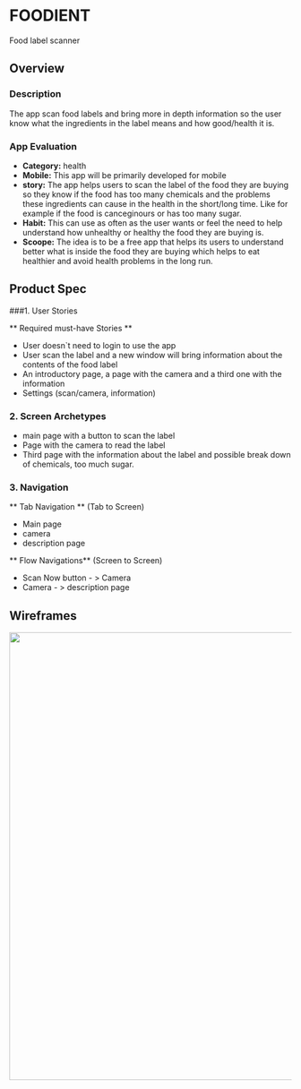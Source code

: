# FOODIENT
Food label scanner

## Overview
### Description

The app scan food labels and bring more in depth information so the user
know what the ingredients in the label means and how good/health it is. 

### App Evaluation

- **Category:** health 
- **Mobile:** This app will be primarily developed for mobile 
- **story:** The app helps users to scan the label of the food they are buying
so they know if the food has too many chemicals and the problems these ingredients
can cause in the health in the short/long time. Like for example if the food 
is canceginours or has too many sugar.
- **Habit:** This can use as often as the user wants or feel the need to help
understand how unhealthy or healthy the food they are buying is. 
- **Scoope:** The idea is to be a free app that helps its users to understand 
better what is inside the food they are buying which helps to eat healthier and 
avoid health problems in the long run. 

## Product Spec
###1. User Stories 

** Required must-have Stories ** 

* User doesn`t need to login to use the app
* User scan the label and a new window will bring information about the 
contents of the food label 
* An introductory page, a page with the camera and a third one with the information
* Settings (scan/camera, information)

### 2. Screen Archetypes
* main page with a button to scan the label
* Page with the camera to read the label
* Third page with the information about the label and possible break down of 
chemicals, too much sugar. 


### 3. Navigation

** Tab Navigation ** (Tab to Screen)

* Main page
* camera
* description page

** Flow Navigations** (Screen to Screen)

* Scan Now button - > Camera 
* Camera - > description page 


## Wireframes
<img src= "https://imgur.com/a/M2cRN8G" width=800><br>
